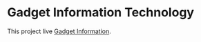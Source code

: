 # Gadget Information Technology

This project live [Gadget Information](https://compassionate-colden-b1d49e.netlify.app/).
